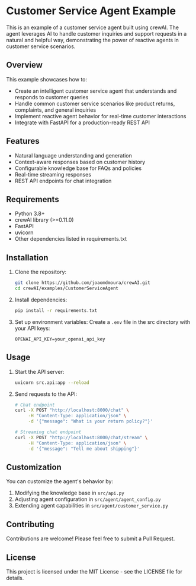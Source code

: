 # Customer Service Agent Example

This is an example of a customer service agent built using crewAI. The agent leverages AI to handle customer inquiries and support requests in a natural and helpful way, demonstrating the power of reactive agents in customer service scenarios.

## Overview

This example showcases how to:
- Create an intelligent customer service agent that understands and responds to customer queries
- Handle common customer service scenarios like product returns, complaints, and general inquiries
- Implement reactive agent behavior for real-time customer interactions
- Integrate with FastAPI for a production-ready REST API

## Features

- Natural language understanding and generation
- Context-aware responses based on customer history
- Configurable knowledge base for FAQs and policies
- Real-time streaming responses
- REST API endpoints for chat integration

## Requirements

- Python 3.8+
- crewAI library (>=0.11.0)
- FastAPI
- uvicorn
- Other dependencies listed in requirements.txt

## Installation

1. Clone the repository:
   ```bash
   git clone https://github.com/joaomdmoura/crewAI.git
   cd crewAI/examples/CustomerServiceAgent
   ```

2. Install dependencies:
   ```bash
   pip install -r requirements.txt
   ```

3. Set up environment variables:
   Create a `.env` file in the src directory with your API keys:
   ```
   OPENAI_API_KEY=your_openai_api_key
   ```

## Usage

1. Start the API server:
   ```bash
   uvicorn src.api:app --reload
   ```

2. Send requests to the API:
   ```bash
   # Chat endpoint
   curl -X POST "http://localhost:8000/chat" \
        -H "Content-Type: application/json" \
        -d '{"message": "What is your return policy?"}'

   # Streaming chat endpoint
   curl -X POST "http://localhost:8000/chat/stream" \
        -H "Content-Type: application/json" \
        -d '{"message": "Tell me about shipping"}'
   ```

## Customization

You can customize the agent's behavior by:
1. Modifying the knowledge base in `src/api.py`
2. Adjusting agent configuration in `src/agent/agent_config.py`
3. Extending agent capabilities in `src/agent/customer_service.py`

## Contributing

Contributions are welcome! Please feel free to submit a Pull Request.

## License

This project is licensed under the MIT License - see the LICENSE file for details.